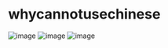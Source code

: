 # whycannotusechinese
![image](https://github.com/fishegg/whycannotusechinese/blob/master/%E6%8D%95%E8%8E%B75.PNG)
![image](https://github.com/fishegg/whycannotusechinese/blob/master/%E6%8D%95%E8%8E%B76.PNG)
![image](https://github.com/fishegg/whycannotusechinese/blob/master/%E6%8D%95%E8%8E%B77.PNG)
